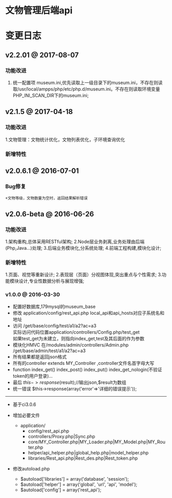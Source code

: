 文物管理后端api
=============

# 变更日志

## v2.2.01 @ 2017-08-07

### 功能改进
   1. 统一配置项 museum.ini,优先读取上一级目录下的museum.ini，不存在则读取/usr/local/ampps/php/etc/php.d/museum.ini。不存在则读取环境变量PHP_INI_SCAN_DIR下的museum.ini;


## v2.1.5 @ 2017-04-18

### 功能改进
  1.文物管理：文物统计优化，文物列表优化，子环境查询优化

### 新增特性


## v2.0.6.1 @ 2016-07-01

### Bug修复
	+文物等级，文物数量为空时，返回结果解析错误


## v2.0.6-beta @ 2016-06-26

### 功能改进
  1.架构重构,总体采用RESTful架构;
  2.Node层业务剥离,业务处理由后端(Php,Java...)处理;
  3.后端业务模块化,分系统处理;
  4.前端工程构建,模块化设计;

### 新增特性
  1.页面、视觉等重新设计;
  2.表现层（页面）分视图体现,突出重点与个性需求;
  3.功能模块设计,专业性数据分析与展现增强;


### v1.0.0 @ 2016-03-30

* 配置好数据库,179mysql的museum_base   
* 修改 application/config/rest_api.php     local_api和api_hosts对应子系统名和地址   
* 访问 /get/base/config/test/a1/a2?ac=a3   
  实际访问代码位置application/controllers/Config.php/test_get   
  如果test_get为未建立，则指向index_get,test及其后面的作为参数   
* 模块化HMVC 在/modules/admin/controllers/Admin.php   
  /get/base/admin/test/a1/a2?ac=a3  
* 所有结果都是返回json格式   
* 所有的controller extends MY_Controller ,controller文件名首字母大写
* function index_get() index_post() index_put() index_get_nologin(不验证token的用户登录)...
* 最后 $this->response($result);//输出json,$result为数组
* 统一错误 $this->response(array('error'=>'详细的错误提示'));


-----------

 * 基于ci3.0.6   
 * 增加必要文件
 	* application/
   		* config/rest_api.php   
  		* controllers/Proxy.php|Sync.php
  		* core/MY_Controller.php|MY_Loader.php|MY_Model.php|MY_Router.php
  		* helper/api_helper.php|global_help.php|model_helper.php
  		* libraries/Rest_api.php|Rest_des.php|Rest_token.php

 * 修改autoload.php
  	* $autoload['libraries'] = array('database', 'session');
  	* $autoload['helper'] = array('global', 'url', 'api', 'model');
  	* $autoload['config'] = array('rest_api');
